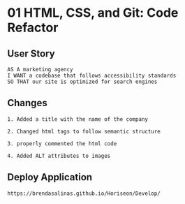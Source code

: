 # 01 HTML, CSS, and Git: Code Refactor


## User Story

```
AS A marketing agency
I WANT a codebase that follows accessibility standards
SO THAT our site is optimized for search engines
```

## Changes
```
1. Added a title with the name of the company

2. Changed html tags to follow semantic structure 

3. properly commented the html code 

4. Added ALT attributes to images 
```

## Deploy Application

```
https://brendasalinas.github.io/Horiseon/Develop/

```
